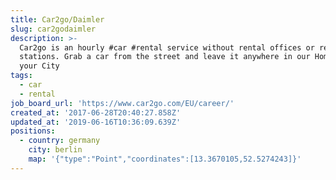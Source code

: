 ```yaml
---
title: Car2go/Daimler
slug: car2godaimler
description: >-
  Car2go is an hourly #car #rental service without rental offices or return
  stations. Grab a car from the street and leave it anywhere in our Home Area in
  your City
tags:
  - car
  - rental
job_board_url: 'https://www.car2go.com/EU/career/'
created_at: '2017-06-28T20:40:27.858Z'
updated_at: '2019-06-16T10:36:09.639Z'
positions:
  - country: germany
    city: berlin
    map: '{"type":"Point","coordinates":[13.3670105,52.5274243]}'
---
```

